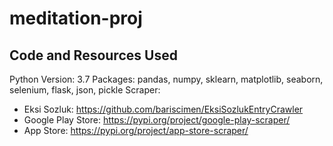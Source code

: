 # meditation-proj

## Code and Resources Used

Python Version: 3.7
Packages: pandas, numpy, sklearn, matplotlib, seaborn, selenium, flask, json, pickle
Scraper: 
- Eksi Sozluk: https://github.com/bariscimen/EksiSozlukEntryCrawler
- Google Play Store: https://pypi.org/project/google-play-scraper/
- App Store: https://pypi.org/project/app-store-scraper/
